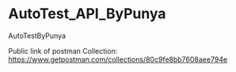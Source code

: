 # AutoTest_API_ByPunya
AutoTestByPunya

Public link of postman Collection:
https://www.getpostman.com/collections/80c9fe8bb7608aee794e
